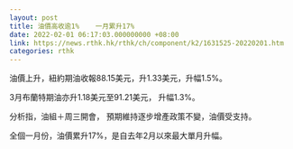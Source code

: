 ```yaml
---
layout: post
title: 油價高收逾1%    一月累升17%
date: 2022-02-01 06:17:03.000000000 +08:00
link: https://news.rthk.hk/rthk/ch/component/k2/1631525-20220201.htm
categories: rthk
---
```


油價上升，紐約期油收報88.15美元，升1.33美元，升幅1.5%。

3月布蘭特期油亦升1.18美元至91.21美元， 升幅1.3%。

分析指，油組＋周三開會， 預期維持逐步增產政策不變，油價受支持。

全個一月份，油價累升17%，是自去年2月以來最大單月升幅。

